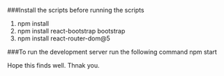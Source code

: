###Install the scripts before running the scripts
1) npm install
2) npm install react-bootstrap bootstrap
3) npm install react-router-dom@5

###To run the development server run the following command
npm start

Hope this finds well. Thnak you.
